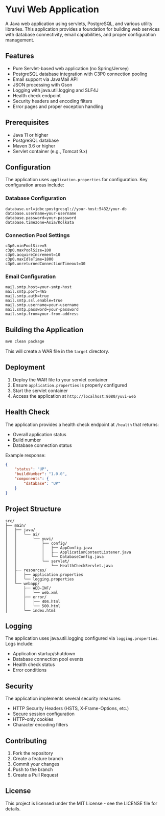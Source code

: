# Yuvi Web Application

A Java web application using servlets, PostgreSQL, and various utility libraries. This application provides a foundation for building web services with database connectivity, email capabilities, and proper configuration management.

## Features

- Pure Servlet-based web application (no Spring/Jersey)
- PostgreSQL database integration with C3P0 connection pooling
- Email support via JavaMail API
- JSON processing with Gson
- Logging with java.util.logging and SLF4J
- Health check endpoint
- Security headers and encoding filters
- Error pages and proper exception handling

## Prerequisites

- Java 11 or higher
- PostgreSQL database
- Maven 3.6 or higher
- Servlet container (e.g., Tomcat 9.x)

## Configuration

The application uses `application.properties` for configuration. Key configuration areas include:

### Database Configuration
```properties
database.url=jdbc:postgresql://your-host:5432/your-db
database.username=your-username
database.password=your-password
database.timezone=Asia/Kolkata
```

### Connection Pool Settings
```properties
c3p0.minPoolSize=5
c3p0.maxPoolSize=100
c3p0.acquireIncrement=10
c3p0.maxIdleTime=1800
c3p0.unreturnedConnectionTimeout=30
```

### Email Configuration
```properties
mail.smtp.host=your-smtp-host
mail.smtp.port=465
mail.smtp.auth=true
mail.smtp.ssl.enable=true
mail.smtp.username=your-username
mail.smtp.password=your-password
mail.smtp.from=your-from-address
```

## Building the Application

```bash
mvn clean package
```

This will create a WAR file in the `target` directory.

## Deployment

1. Deploy the WAR file to your servlet container
2. Ensure `application.properties` is properly configured
3. Start the servlet container
4. Access the application at `http://localhost:8080/yuvi-web`

## Health Check

The application provides a health check endpoint at `/health` that returns:
- Overall application status
- Build number
- Database connection status

Example response:
```json
{
    "status": "UP",
    "buildNumber": "1.0.0",
    "components": {
        "database": "UP"
    }
}
```

## Project Structure

```
src/
├── main/
│   ├── java/
│   │   └── ai/
│   │       └── yuvi/
│   │           ├── config/
│   │           │   ├── AppConfig.java
│   │           │   ├── ApplicationContextListener.java
│   │           │   └── DatabaseConfig.java
│   │           └── servlet/
│   │               └── HealthCheckServlet.java
│   ├── resources/
│   │   ├── application.properties
│   │   └── logging.properties
│   └── webapp/
│       ├── WEB-INF/
│       │   └── web.xml
│       ├── error/
│       │   ├── 404.html
│       │   └── 500.html
│       └── index.html
```

## Logging

The application uses java.util.logging configured via `logging.properties`. Logs include:
- Application startup/shutdown
- Database connection pool events
- Health check status
- Error conditions

## Security

The application implements several security measures:
- HTTP Security Headers (HSTS, X-Frame-Options, etc.)
- Secure session configuration
- HTTP-only cookies
- Character encoding filters

## Contributing

1. Fork the repository
2. Create a feature branch
3. Commit your changes
4. Push to the branch
5. Create a Pull Request

## License

This project is licensed under the MIT License - see the LICENSE file for details.
